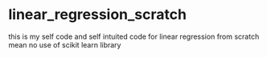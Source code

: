 # linear_regression_scratch
this is my self code and self intuited code for linear regression from scratch mean no use of scikit learn library

